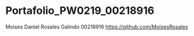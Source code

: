# Portafolio_PW0219_00218916
Moises Daniel Rosales Galindo 00218916
https://github.com/MoisesRosales 
